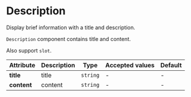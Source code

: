 # Description

Display brief information with a title and description.

<ex-code name="ex-description-default"/>

<code>Description</code> component contains title and content.

</ex-code>

<ex-code name="ex-description-slot"/>

Also support <code>slot</code>.

</ex-code>

<ex-footer edit-link="https://github.com/zeit-ui/vue/edit/master/docs/en-us/components/description.md">

| Attribute   | Description | Type     | Accepted values | Default |
| ----------- | ----------- | -------- | --------------- | ------- |
| **title**   | title       | `string` | -               | -       |
| **content** | content     | `string` | -               | -       |

</ex-footer>
